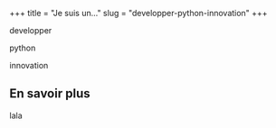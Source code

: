 +++
title = "Je suis un..."
slug = "developper-python-innovation"
+++


developper

python

innovation

## En savoir plus

lala
